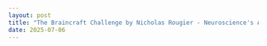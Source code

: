 ```yaml
---
layout: post
title: "The Braincraft Challenge by Nicholas Rougier - Neuroscience's ARC challenge"
date: 2025-07-06
---
```

